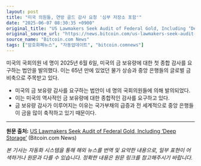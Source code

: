 ```yaml
---
layout: post
title: "미국 의원들, 연방 골드 감사 요청 '심부 저장소 포함'"
date: "2025-06-07 08:30:35 +0900"
original_title: "US Lawmakers Seek Audit of Federal Gold, Including ‘Deep Storage’"
original_source_url: "https://news.bitcoin.com/us-lawmakers-seek-audit-of-federal-gold-including-deep-storage/"
source_name: "Bitcoin.com News"
tags: ["암호화폐뉴스", "자동업데이트", "bitcoin.comnews"]
---
```


미국의 국회의원 네 명이 2025년 6월 6일, 미국의 금 보유량에 대한 첫 종합 감사를 요구하는 법안을 발의했다. 이는 65년 만에 있었던 물가 상승과 중앙 은행들의 글로벌 금 비축으로 주목받고 있다. 

- 미국의 금 보유량 감사를 요구하는 법안이 네 명의 국회의원들에 의해 발의되었다.
- 이는 미국의 역사적인 금 보유량에 대한 종합적인 감사를 요구하고 있다.
- 금 보유량 감사가 이루어지는 이유는 국가부채의 급증과 전 세계적으로 중앙 은행들이 금을 많이 축적하고 있기 때문이다.

---
**원문 출처:** [US Lawmakers Seek Audit of Federal Gold, Including ‘Deep Storage’](https://news.bitcoin.com/us-lawmakers-seek-audit-of-federal-gold-including-deep-storage/) (Bitcoin.com News)

*본 기사는 자동화 시스템을 통해 해외 뉴스를 번역 및 요약한 내용으로, 일부 표현이 어색하거나 원문과 다를 수 있습니다. 정확한 내용은 원문 링크를 참고해주시기 바랍니다.*
